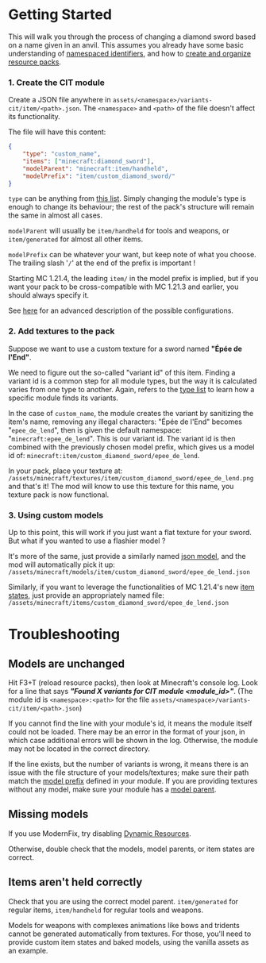 # Getting Started

This will walk you through the process of changing a diamond sword based on a name given in an anvil. This assumes you already have some basic understanding of [namespaced identifiers](https://minecraft.wiki/w/Identifier), and how to [create and organize resource packs](https://minecraft.wiki/w/Tutorial:Creating_a_resource_pack).

### 1. Create the CIT module

Create a JSON file anywhere in `assets/<namespace>/variants-cit/item/<path>.json`. The `<namespace>` and `<path>` of the file doesn't affect its functionality.

The file will have this content:
```json
{
	"type": "custom_name",
	"items": ["minecraft:diamond_sword"],
	"modelParent": "minecraft:item/handheld",
	"modelPrefix": "item/custom_diamond_sword/"
}
```

`type` can be anything from [this list](Module-Types). Simply changing the module's type is enough to change its behaviour; the rest of the pack's structure will remain the same in almost all cases.


`modelParent` will usually be `item/handheld` for tools and weapons, or `item/generated` for almost all other items.

`modelPrefix` can be whatever your want, but keep note of what you choose.
 The trailing slash '`/`' at the end of the prefix is important !

Starting MC 1.21.4, the leading `item/` in the model prefix is implied, but if you want your pack to be cross-compatible with MC 1.21.3 and earlier, you should always specify it.

See [here](Module-Configuration#modelPrefix) for an advanced description of the possible configurations.


### 2. Add textures to the pack

Suppose we want to use a custom texture for a sword named **"Épée de l'End"**.

We need to figure out the so-called "variant id" of this item. Finding a variant id is a common step for all module types, but the way it is calculated varies from one type to another. Again, refers to the [type list](Module-Types) to learn how a specific module finds its variants.


In the case of `custom_name`, the module creates the variant by sanitizing the item's name, removing any illegal characters:
"Épée de l'End" becomes "`epee_de_lend`", then is given the default namespace: "`minecraft:epee_de_lend`". This is our variant id. The variant id is then combined with the previously chosen model prefix, which gives us a model id of: `minecraft:item/custom_diamond_sword/epee_de_lend`.

In your pack, place your texture at:  
`/assets/minecraft/textures/item/custom_diamond_sword/epee_de_lend.png`  
and that's it! The mod will know to use this texture for this name, you texture pack is now functional.

### 3. Using custom models

Up to this point, this will work if you just want a flat texture for your sword. But what if you wanted to use a flashier model ?

It's more of the same, just provide a similarly named [json model](https://minecraft.wiki/w/Model), and the mod will automatically pick it up:  
`/assets/minecraft/models/item/custom_diamond_sword/epee_de_lend.json`

Similarly, if you want to leverage the functionalities of MC 1.21.4's new [item states](https://minecraft.wiki/w/Items_model_definition), just provide an appropriately named file:  
`/assets/minecraft/items/custom_diamond_sword/epee_de_lend.json`


# Troubleshooting

## Models are unchanged
Hit F3+T (reload resource packs), then look at Minecraft's console log. Look for a line that says _**"Found X variants for CIT module <module_id>"**_.
(The module id is `<namespace>:<path>` for the file `assets/<namespace>/variants-cit/item/<path>.json`)

If you cannot find the line with your module's id, it means the module itself could not be loaded. There may be an error in the format of your json, in which case additional errors will be shown in the log. Otherwise, the module may not be located in the correct directory.

If the line exists, but the number of variants is wrong, it means there is an issue with the file structure of your models/textures; make sure their path match the [model prefix](Module-Configuration#modelPrefix) defined in your module. If you are providing textures without any model, make sure your module has a [model parent](Module-Configuration#modelParent).

## Missing models
If you use ModernFix, try disabling [Dynamic Resources](https://github.com/embeddedt/ModernFix/wiki/Dynamic-Resources-FAQ).

Otherwise, double check that the models, model parents, or item states are correct.

## Items aren't held correctly
Check that you are using the correct model parent. `item/generated` for regular items, `item/handheld` for regular tools and weapons.

Models for weapons with complexes animations like bows and tridents cannot be generated automatically from textures. For those, you'll need to provide custom item states and baked models, using the vanilla assets as an example.
